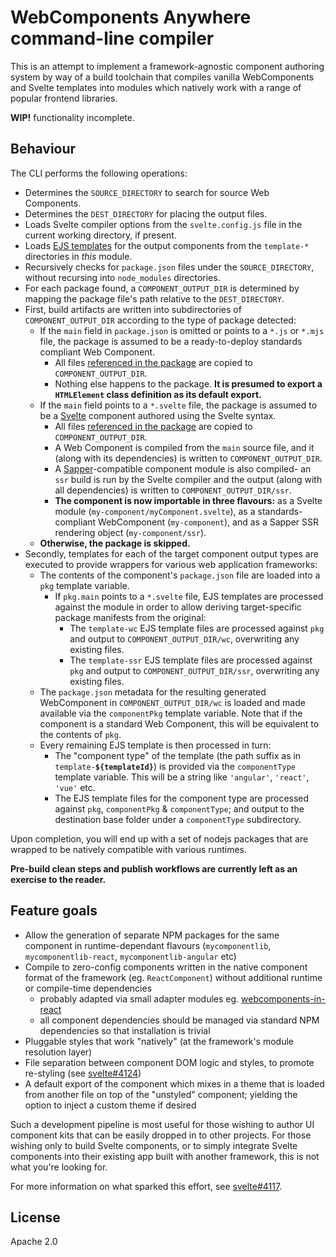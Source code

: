 # WebComponents Anywhere command-line compiler

This is an attempt to implement a framework-agnostic component authoring system by way of a build toolchain that compiles vanilla WebComponents and Svelte templates into modules which natively work with a range of popular frontend libraries.

**WIP!** functionality incomplete.

## Behaviour

The CLI performs the following operations:

- Determines the `SOURCE_DIRECTORY` to search for source Web Components.
- Determines the `DEST_DIRECTORY` for placing the output files.
- Loads Svelte compiler options from the `svelte.config.js` file in the current working directory, if present.
- Loads [EJS templates](https://www.npmjs.com/package/ejs) for the output components from the `template-*` directories in *this* module.
- Recursively checks for `package.json` files under the `SOURCE_DIRECTORY`, without recursing into `node_modules` directories.
- For each package found, a `COMPONENT_OUTPUT_DIR` is determined by mapping the package file's path relative to the `DEST_DIRECTORY`.
- First, build artifacts are written into subdirectories of `COMPONENT_OUTPUT_DIR` according to the type of package detected:
	- If the `main` field in `package.json` is omitted or points to a `*.js` or `*.mjs` file, the package is assumed to be a ready-to-deploy standards compliant Web Component. <!-- You should set up any other build processes (eg. TypeScript) separately to the use of this module, and simply have them generate the final `main` scripts. -->
		- All files [referenced in the package](https://docs.npmjs.com/files/package.json#files) are copied to `COMPONENT_OUTPUT_DIR`.
		- Nothing else happens to the package. **It is presumed to export a `HTMLElement` class definition as its default export.**
	- If the `main` field points to a `*.svelte` file, the package is assumed to be a [Svelte](https://svelte.dev) component authored using the Svelte syntax.
		- All files [referenced in the package](https://docs.npmjs.com/files/package.json#files) are copied to `COMPONENT_OUTPUT_DIR`.
		- A Web Component is compiled from the `main` source file, and it (along with its dependencies) is written to `COMPONENT_OUTPUT_DIR`.
		- A [Sapper](https://sapper.svelte.dev/)-compatible component module is also compiled- an `ssr` build is run by the Svelte compiler and the output (along with all dependencies) is written to `COMPONENT_OUTPUT_DIR/ssr`.
		- **The component is now importable in three flavours:** as a Svelte module (`my-component/myComponent.svelte`), as a standards-compliant WebComponent (`my-component`), and as a Sapper SSR rendering object (`my-component/ssr`).
	- **Otherwise, the package is skipped.**
- Secondly, templates for each of the target component output types are executed to provide wrappers for various web application frameworks:
	- The contents of the component's `package.json` file are loaded into a `pkg` template variable.
		- If `pkg.main` points to a `*.svelte` file, EJS templates are processed against the module in order to allow deriving target-specific package manifests from the original:
			- The `template-wc` EJS template files are processed against `pkg` and output to `COMPONENT_OUTPUT_DIR/wc`, overwriting any existing files.
			- The `template-ssr` EJS template files are processed against `pkg` and output to `COMPONENT_OUTPUT_DIR/ssr`, overwriting any existing files.
	- The `package.json` metadata for the resulting generated WebComponent in `COMPONENT_OUTPUT_DIR/wc` is loaded and made available via the `componentPkg` template variable. Note that if the component is a standard Web Component, this will be equivalent to the contents of `pkg`.
	- Every remaining EJS template is then processed in turn:
		- The "component type" of the template (the path suffix as in `template-`**`${templateId}`**) is provided via the `componentType` template variable. This will be a string like `'angular'`, `'react'`, `'vue'` etc.
		- The EJS template files for the component type are processed against `pkg`, `componentPkg` & `componentType`; and output to the destination base folder under a `componentType` subdirectory.

Upon completion, you will end up with a set of nodejs packages that are wrapped to be natively compatible with various runtimes.

**Pre-build clean steps and publish workflows are currently left as an exercise to the reader.**

## Feature goals

- Allow the generation of separate NPM packages for the same component in runtime-dependant flavours (`mycomponentlib`, `mycomponentlib-react`, `mycomponentlib-angular` etc)
- Compile to zero-config components written in the native component format of the framework (eg. `ReactComponent`) without additional runtime or compile-time dependencies
    - probably adapted via small adapter modules eg. [webcomponents-in-react](https://www.npmjs.com/package/webcomponents-in-react)
    - all component dependencies should be managed via standard NPM dependencies so that installation is trivial
- Pluggable styles that work "natively" (at the framework's module resolution layer)
- File separation between component DOM logic and styles, to promote re-styling (see [svelte#4124](https://github.com/sveltejs/svelte/issues/4124))
- A default export of the component which mixes in a theme that is loaded from another file on top of the "unstyled" component; yielding the option to inject a custom theme if desired

Such a development pipeline is most useful for those wishing to author UI component kits that can be easily dropped in to other projects. For those wishing only to build Svelte components, or to simply integrate Svelte components into their existing app built with another framework, this is not what you're looking for.

For more information on what sparked this effort, see [svelte#4117](https://github.com/sveltejs/svelte/issues/4117).

## License

Apache 2.0
